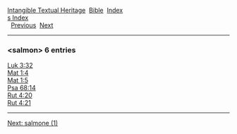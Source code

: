 [Intangible Textual Heritage](../../index)  [Bible](../index) 
[Index](index)   
[s Index](_s_)  
  [Previous](c09738)  [Next](c09740) 

------------------------------------------------------------------------

### &lt;salmon&gt; 6 entries

[Luk 3:32](../kjv/luk003.htm#032)  
[Mat 1:4](../kjv/mat001.htm#004)  
[Mat 1:5](../kjv/mat001.htm#005)  
[Psa 68:14](../kjv/psa068.htm#014)  
[Rut 4:20](../kjv/rut004.htm#020)  
[Rut 4:21](../kjv/rut004.htm#021)  

------------------------------------------------------------------------

[Next: salmone (1)](c09740)
